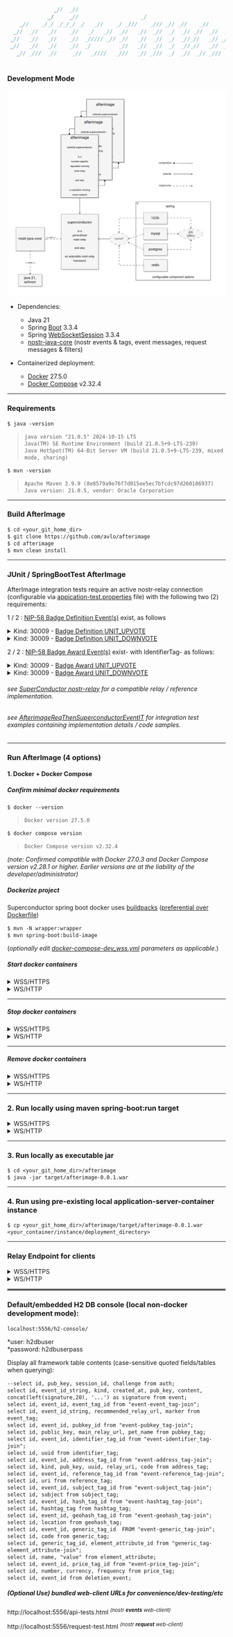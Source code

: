 ```java
               _//  _//                                                                 
             _/     _//                    _/                                           
    _//    _/_/ _/_/_/ _/   _//    _/ _///    _/// _// _//    _//       _//      _//    
  _//  _//   _//    _//   _/   _//  _//   _//  _//  _/  _// _//  _//  _//  _// _/   _// 
 _//   _//   _//    _//  _///// _// _//   _//  _//  _/  _//_//   _// _//   _//_///// _//
 _//   _//   _//    _//  _/         _//   _//  _//  _/  _//_//   _//  _//  _//_/        
   _// _///  _//     _//   _////   _///   _// _///  _/  _//  _// _///     _//   _////   
                                                                       _//
```

### Development Mode

![AfterImage Architecture](arch-gridless.png "AfterImage Architecture")

- Dependencies:
  - Java 21
  - Spring [Boot](https://spring.io/projects/spring-boot) 3.3.4
  - Spring [WebSocketSession](https://docs.spring.io/spring-session/reference/guides/boot-websocket.html)  3.3.4
  - [nostr-java-core](https://github.com/avlo/nostr-java-core) (nostr events & tags, event messages, request messages & filters)


- Containerized deployment:
  - [Docker](https://hub.docker.com/_/docker) 27.5.0
  - [Docker Compose](https://docs.docker.com/compose/install/) v2.32.4

----

### Requirements

    $ java -version

>     java version "21.0.5" 2024-10-15 LTS
>     Java(TM) SE Runtime Environment (build 21.0.5+9-LTS-239)
>     Java HotSpot(TM) 64-Bit Server VM (build 21.0.5+9-LTS-239, mixed mode, sharing)

    $ mvn -version
>     Apache Maven 3.9.9 (8e8579a9e76f7d015ee5ec7bfcdc97d260186937)
>     Java version: 21.0.5, vendor: Oracle Corporation

----

### Build AfterImage
    $ cd <your_git_home_dir>
    $ git clone https://github.com/avlo/afterimage
    $ cd afterimage
    $ mvn clean install

----

### JUnit / SpringBootTest AfterImage

AfterImage integration tests require an active nostr-relay connection (configurable via [appication-test.properties](src/test/resources/application-test.properties) file) with the following two (2) requirements:

1 / 2 : [ NIP-58 Badge Definition Event(s)](https://github.com/nostr-protocol/nips/blob/master/58.md#badge-definition-event) exist, as follows

<details><summary>Kind: 30009 - <a href="https://github.com/avlo/superconductor/blob/d2448b2e8dc071ee0a34642785d3384d2ca1a9d6/base/src/main/java/com/prosilion/superconductor/base/service/event/type/SuperconductorKindType.java#L13">Badge Definition UNIT_UPVOTE</a></summary>

```java
{
  ...
  "pubkey": "<BADGE_DEFINITION_SOURCE_RELAY-PUBKEY>",
  "kind": 30009,
  "tags": [
    ["d","UNIT_UPVOTE"],
    ...
  ],
  "content": "+1"
}
```
</details>

<details><summary>Kind: 30009 - <a href="https://github.com/avlo/superconductor/blob/d2448b2e8dc071ee0a34642785d3384d2ca1a9d6/base/src/main/java/com/prosilion/superconductor/base/service/event/type/SuperconductorKindType.java#L14">Badge Definition UNIT_DOWNVOTE</a></summary>

```java
{
  ...
  "pubkey": "<BADGE_DEFINITION_SOURCE_RELAY-PUBKEY>",
  "kind": 30009,
  "tags": [
    ["d","UNIT_DOWNVOTE"],
    ...
  ],
  "content": "+1"
}
```
</details>

2 / 2 : [ NIP-58 Badge Award Event(s)](https://github.com/nostr-protocol/nips/blob/master/58.md#badge-award-event) exist- with IdentifierTag- as follows:

<details><summary>Kind: 30009 - <a href="https://github.com/avlo/superconductor/blob/d2448b2e8dc071ee0a34642785d3384d2ca1a9d6/base/src/main/java/com/prosilion/superconductor/base/service/event/type/SuperconductorKindType.java#L13">Badge Award UNIT_UPVOTE</a></summary>

```java
{
  ...
  "kind": 8,
  "pubkey": "<AUTHOR_PUBKEY>",
  "tags": [
    ["a", "30009:<BADGE_DEFINITION_SOURCE_RELAY-PUBKEY>:UNIT_UPVOTE"],
    ["p", "<VOTE_RECIPIENT_PUBKEY>"]
  ]
  ...
}     
```
</details>

<details><summary>Kind: 30009 - <a href="https://github.com/avlo/superconductor/blob/d2448b2e8dc071ee0a34642785d3384d2ca1a9d6/base/src/main/java/com/prosilion/superconductor/base/service/event/type/SuperconductorKindType.java#L13">Badge Award UNIT_DOWNVOTE</a></summary>

```java
{
  ...
  "kind": 8,
  "pubkey": "<AUTHOR_PUBKEY>",
  "tags": [
    ["a", "30009:<BADGE_DEFINITION_SOURCE_RELAY-PUBKEY>:UNIT_DOWNVOTE"],
    ["p", "<VOTE_RECIPIENT_PUBKEY>"]
  ]
  ...
}     
```
</details>

###### _see [SuperConductor nostr-relay](https://github.com/avlo/superconductor) for a compatible relay / reference implementation._
###### _see [AfterimageReqThenSuperconductorEventIT](src/test/java/com/prosilion/afterimage/service/reactive/AfterimageReqThenSuperconductorEventIT.java) for  integration test examples containing implementation details / code samples._

----

### Run AfterImage (4 options)

#### 1.  Docker + Docker Compose
##### Confirm minimal docker requirements
    $ docker --version
>     Docker version 27.5.0
    $ docker compose version
>     Docker Compose version v2.32.4

_(note: Confirmed compatible with Docker 27.0.3 and Docker Compose version v2.28.1 or higher.  Earlier versions are at the liability of the developer/administrator)_
##### Dockerize project
Superconductor spring boot docker uses [buildpacks](https://buildpacks.io/) ([preferential over Dockerfile](https://reflectoring.io/spring-boot-docker/))

    $ mvn -N wrapper:wrapper
    $ mvn spring-boot:build-image

(*optionally edit [docker-compose-dev_wss.yml](docker-compose-dev_wss.yml?plain=1#L10,L32,L36-L37) parameters as applicable.*)

##### Start docker containers

<details>
  <summary>WSS/HTTPS</summary>  

run without logging:

    docker compose -f docker-compose-dev_wss.yml up 

run with container logging displayed to console:

    docker compose -f docker-compose-dev_wss.yml up --abort-on-container-failure --attach-dependencies

run with docker logging displayed to console:

    docker compose -f docker-compose-dev_wss.yml up -d && dcls | grep 'afterimage-app' | awk '{print $1}' | xargs docker logs -f
</details> 

<details>
  <summary>WS/HTTP</summary>  

run without logging:

    docker compose -f docker-compose-dev_ws.yml up 

run with container logging displayed to console:

    docker compose -f docker-compose-dev_ws.yml up --abort-on-container-failure --attach-dependencies

run with docker logging displayed to console:

    docker compose -f docker-compose-dev_ws.yml up -d && dcls | grep 'afterimage-app' | awk '{print $1}' | xargs docker logs -f
</details> 

----

##### Stop docker containers

<details>
  <summary>WSS/HTTPS</summary>

    docker compose -f docker-compose-dev_wss.yml stop afterimage afterimage-db
</details> 

<details>
  <summary>WS/HTTP</summary>  

    docker compose -f docker-compose-prod_ws.yml stop afterimage afterimage-db
</details>

----  

##### Remove docker containers

<details>
  <summary>WSS/HTTPS</summary>

    docker compose -f docker-compose-dev_wss.yml down --remove-orphans
</details> 

<details>
  <summary>WS/HTTP</summary>  

    docker compose -f docker-compose-prod_ws.yml down --remove-orphans
</details>  

----

### 2.  Run locally using maven spring-boot:run target

<details>
  <summary>WSS/HTTPS</summary>


    cd <your_git_home_dir>/afterimage
    mvn spring-boot:run -P local_wss
</details> 

<details>
  <summary>WS/HTTP</summary>

    cd <your_git_home_dir>/afterimage
    mvn spring-boot:run -P local_ws
</details>  

----

### 3.  Run locally as executable jar

    $ cd <your_git_home_dir>/afterimage
    $ java -jar target/afterimage-0.0.1.war  

----

### 4.  Run using pre-existing local application-server-container instance

    $ cp <your_git_home_dir>/afterimage/target/afterimage-0.0.1.war <your_container/instance/deployment_directory>

----

### Relay Endpoint for clients

<details>
  <summary>WSS/HTTPS</summary>

    wss://localhost:5556
</details> 

<details>
  <summary>WS/HTTP</summary>  

    ws://localhost:5556
</details>

<hr style="border:2px solid grey">

### Default/embedded H2 DB console (local non-docker development mode): ##

    localhost:5556/h2-console/

*user: h2dbuser  
*password: h2dbuserpass

Display all framework table contents (case-sensitive quoted fields/tables when querying):

    --select id, pub_key, session_id, challenge from auth;
    select id, event_id_string, kind, created_at, pub_key, content, concat(left(signature,20), '...') as signature from event;
    select id, event_id, event_tag_id from "event-event_tag-join";
    select id, event_id_string, recommended_relay_url, marker from event_tag;
    select id, event_id, pubkey_id from "event-pubkey_tag-join";
    select id, public_key, main_relay_url, pet_name from pubkey_tag;
    select id, event_id, identifier_tag_id from "event-identifier_tag-join";
    select id, uuid from identifier_tag;
    select id, event_id, address_tag_id from "event-address_tag-join";
    select id, kind, pub_key, uuid, relay_uri, code from address_tag;
    select id, event_id, reference_tag_id from "event-reference_tag-join";
    select id, uri from reference_tag;
    select id, event_id, subject_tag_id from "event-subject_tag-join";
    select id, subject from subject_tag;
    select id, event_id, hash_tag_id from "event-hashtag_tag-join";
    select id, hashtag_tag from hashtag_tag;
    select id, event_id, geohash_tag_id from "event-geohash_tag-join";
    select id, location from geohash_tag;
    select id, event_id, generic_tag_id  FROM "event-generic_tag-join";
    select id, code from generic_tag;
    select id, generic_tag_id, element_attribute_id from "generic_tag-element_attribute-join";
    select id, name, "value" from element_attribute;
    select id, event_id, price_tag_id from "event-price_tag-join";
    select id, number, currency, frequency from price_tag;
    select id, event_id from deletion_event;

##### (Optional Use) bundled web-client URLs for convenience/dev-testing/etc

http://localhost:5556/api-tests.html <sup>_(nostr **events** web-client)_</sup>

http://localhost:5556/request-test.html <sup>_(nostr **request** web-client)_</sup>
